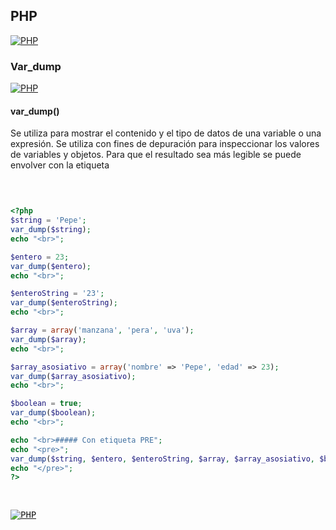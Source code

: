 ## PHP
[![PHP](https://img.shields.io/badge/PHP-787CB5?style=for-the-badge&logo=php&logoColor=white&labelColor=101010)](https://github.com/Alberto-mt/PHP/blob/main/PHP/Apuntes/index.md)

### Var_dump
[![PHP](https://img.shields.io/badge/Funcion_var_dump-c08a44?style=for-the-badge&logo=php&logoColor=white&labelColor=101010)](https://github.com/Alberto-mt/PHP/blob/main/PHP/Apuntes/categories/Funcion_var_dump.md)

#### var_dump()
Se utiliza para mostrar el contenido y el tipo de datos de una variable o una expresión. Se utiliza con fines de depuración para inspeccionar los valores de variables y objetos. Para que el resultado sea más legible se puede envolver con la etiqueta <pre>
```php
<?php 
$string = 'Pepe';
var_dump($string);
echo "<br>";

$entero = 23;
var_dump($entero);
echo "<br>";

$enteroString = '23';
var_dump($enteroString);
echo "<br>";

$array = array('manzana', 'pera', 'uva');
var_dump($array);
echo "<br>";

$array_asosiativo = array('nombre' => 'Pepe', 'edad' => 23);
var_dump($array_asosiativo);
echo "<br>";

$boolean = true;
var_dump($boolean);
echo "<br>";

echo "<br>##### Con etiqueta PRE";
echo "<pre>";
var_dump($string, $entero, $enteroString, $array, $array_asosiativo, $boolean);
echo "</pre>";
?>
```

[![PHP](https://img.shields.io/badge/Funcion_var_dump-c08a44?style=for-the-badge&label=&#9650;&logoColor=white&labelColor=101010)](https://github.com/Alberto-mt/PHP/blob/main/PHP/Apuntes/categories/Funcion_var_dump.md)
